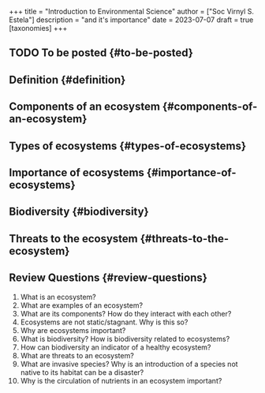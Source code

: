 +++
title = "Introduction to Environmental Science"
author = ["Soc Virnyl S. Estela"]
description = "and it's importance"
date = 2023-07-07
draft = true
[taxonomies]
+++

## <span class="org-todo todo TODO">TODO</span> To be posted {#to-be-posted}


## Definition {#definition}


## Components of an ecosystem {#components-of-an-ecosystem}


## Types of ecosystems {#types-of-ecosystems}


## Importance of ecosystems {#importance-of-ecosystems}


## Biodiversity {#biodiversity}


## Threats to the ecosystem {#threats-to-the-ecosystem}


## Review Questions {#review-questions}

1.  What is an ecosystem?
2.  What are examples of an ecosystem?
3.  What are its components? How do they interact with each other?
4.  Ecosystems are not static/stagnant. Why is this so?
5.  Why are ecosystems important?
6.  What is biodiversity? How is biodiversity related to ecosystems?
7.  How can biodiversity an indicator of a healthy ecosystem?
8.  What are threats to an ecosystem?
9.  What are invasive species? Why is an introduction of a species not native to its habitat can be a disaster?
10. Why is the circulation of nutrients in an ecosystem important?
